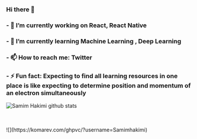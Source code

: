 ### Hi there 👋

<!--
**samimhakimi/SamimHakimi** is a ✨ _special_ ✨ repository because its `README.md` (this file) appears on your GitHub profile.

Here are some ideas to get you started:

- 🔭 I’m currently working on React, React Native 
- 🌱 I’m currently learning Machine Learning , Deep Learning 
- 👯 I’m looking to collaborate on ...
- 🤔 I’m looking for help with ...
- 💬 Ask me about ...
- 📫 How to reach me: Twitter  
- 😄 Pronouns: ...  
- ⚡ Fun fact: ...
-->
### - 🔭 I’m currently working on React, React Native 
### - 🌱 I’m currently learning Machine Learning , Deep Learning
### - 📫 How to reach me: Twitter
### - ⚡ Fun fact: Expecting to find all learning resources in one place is like expecting to determine position and momentum of an electron simultaneously

![Samim Hakimi github stats](https://github-readme-stats.vercel.app/api?username=Samimhakimi&show_icons=true)

<br/>
<br/>
![](https://komarev.com/ghpvc/?username=Samimhakimi)
